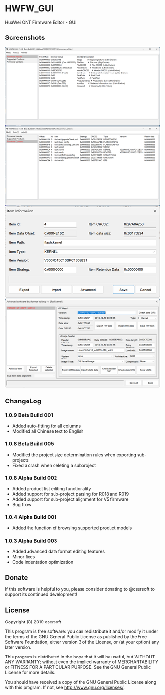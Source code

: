# HWFW_GUI
HuaWei ONT Firmware Editor - GUI

Screenshots
-------

![PREVIEW](./Screenshots/SS_1.0.9_1.png)
![PREVIEW](./Screenshots/SS_1.0.9_3.png)
![PREVIEW](./Screenshots/SS_1.0.9_4.png)
![PREVIEW](./Screenshots/SS_1.0.9_5.png)

ChangeLog
-------
### 1.0.9 Beta Build 001
- Added auto-fitting for all columns
- Modified all Chinese text to English

### 1.0.8 Beta Build 005
- Modified the project size determination rules when exporting sub-projects
- Fixed a crash when deleting a subproject

### 1.0.8 Alpha Build 002
- Added product list editing functionality
- Added support for sub-project parsing for R018 and R019
- Added support for sub-project alignment for V5 firmware
- Bug fixes

### 1.0.4 Alpha Build 001
- Added the function of browsing supported product models

### 1.0.3 Alpha Build 003
- Added advanced data format editing features
- Minor fixes
- Code indentation optimization


Donate
-------
If this software is helpful to you, please consider donating to @csersoft to support its continued development!


License
-------

Copyright (C) 2019 csersoft

This program is free software: you can redistribute it and/or modify
it under the terms of the GNU General Public License as published by
the Free Software Foundation, either version 3 of the License, or
(at your option) any later version.

This program is distributed in the hope that it will be useful,
but WITHOUT ANY WARRANTY; without even the implied warranty of
MERCHANTABILITY or FITNESS FOR A PARTICULAR PURPOSE.  See the
GNU General Public License for more details.

You should have received a copy of the GNU General Public License
along with this program.  If not, see <http://www.gnu.org/licenses/>.
